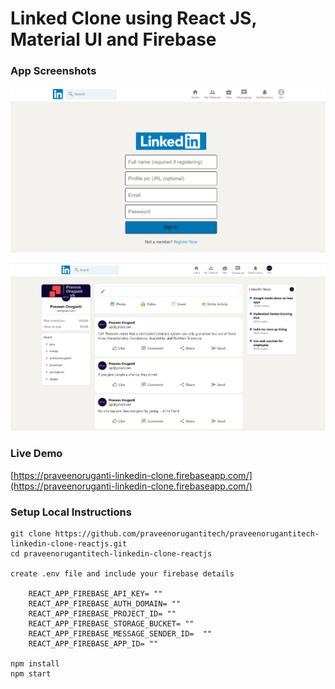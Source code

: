 # Linked Clone using React JS, Material UI and Firebase


### App Screenshots

![screenshot of the app](https://raw.githubusercontent.com/praveenorugantitech/praveenorugantitech-linkedin-clone-reactjs/master/src/images/screenshot1.PNG)

![screenshot of the app](https://raw.githubusercontent.com/praveenorugantitech/praveenorugantitech-linkedin-clone-reactjs/master/src/images/screenshot2.PNG)


### Live Demo

[https://praveenoruganti-linkedin-clone.firebaseapp.com/](https://praveenoruganti-linkedin-clone.firebaseapp.com/)


### Setup Local Instructions

```
git clone https://github.com/praveenorugantitech/praveenorugantitech-linkedin-clone-reactjs.git
cd praveenorugantitech-linkedin-clone-reactjs

create .env file and include your firebase details

	REACT_APP_FIREBASE_API_KEY= ""
	REACT_APP_FIREBASE_AUTH_DOMAIN= ""
	REACT_APP_FIREBASE_PROJECT_ID= ""
	REACT_APP_FIREBASE_STORAGE_BUCKET= ""
	REACT_APP_FIREBASE_MESSAGE_SENDER_ID=  ""
	REACT_APP_FIREBASE_APP_ID= ""

npm install
npm start

```